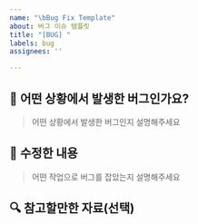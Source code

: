 ```yaml
---
name: "\bBug Fix Template"
about: 버그 이슈 템플릿
title: "[BUG] "
labels: bug
assignees: ''

---
```


## 🐞 어떤 상황에서 발생한 버그인가요?
> 어떤 상황에서 발생한 버그인지 설명해주세요

## 🎁 수정한 내용
> 어떤 작업으로 버그를 잡았는지 설명해주세요


## 🔍 참고할만한 자료(선택)